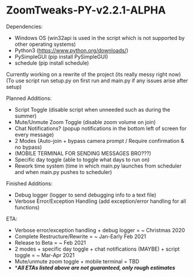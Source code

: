 # ZoomTweaks-PY-v2.2.1-ALPHA

Dependencies:
- Windows OS (win32api is used in the script which is not supported by other operating systems)
- Python3 (https://www.python.org/downloads/)
- PySimpleGUI (pip install PySimpleGUI) 
- schedule (pip install schedule)

Currently working on a rewrite of the project (its really messy right now)\
(To use script run setup.py on first run and main.py if any issues arise after setup)


Planned Additions:
- Script Toggle (disable script when unneeded such as during the summer)
- Mute/Unmute Zoom Toggle (disable zoom volume on join)
- Chat Notifications? (popup notifications in the bottom left of screen for every message)
- 2 Modes (Auto-join + bypass camera prompt / Require confirmation & no bypass)
- (MOBILE TERMINAL FOR SENDING MESSAGES BRO???)
- Specific day toggle (able to toggle what days to run on)
- Rework time system (time in which main.py launches from scheduler and when main.py pushes to scheduler)

Finished Additions:
- Debug logger (logger to send debugging info to a text file)
- Verbose Error/Exception Handling (add exception/error handling for all functions)

ETA:
- Verbose error/exception handling + debug logger = ~ Christmas 2020
- Complete Restructure/Rewrite = ~ Jan-Early Feb 2021
- Release to Beta = ~ Feb 2021
- 2 modes + specific day toggle + chat notifications (MAYBE) + script toggle = ~ Mar-Apr 2021
- Mute/unmute zoom toggle + mobile terminal = TBD
- ****All ETAs listed above are not guaranteed, only rough estimates***
